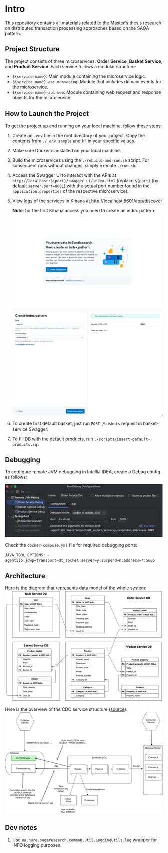 # Intro
This repository contains all materials related to the Master's thesis research on distributed transaction processing approaches based on the SAGA pattern.

## Project Structure

The project consists of three microservices: **Order Service**, **Basket Service**, and **Product Service**. Each service follows a modular structure:

- `${service-name}`: Main module containing the microservice logic.
- `${service-name}-api-messaging`: Module that includes domain events for the microservice.
- `${service-name}-api-web`: Module containing web request and response objects for the microservice.

## How to Launch the Project

To get the project up and running on your local machine, follow these steps:

1. Create an `.env` file in the root directory of your project. Copy the contents from `./.env.sample` and fill in your specific values.
2. Make sure Docker is installed on your local machine.
3. Build the microservices using the `./rebuild-and-run.sh` script. For subsequent runs without changes, simply execute `./run.sh`.
4. Access the Swagger UI to interact with the APIs at `http://localhost:${port}/swagger-ui/index.html` (replace `${port}` (by default `server.port=8081`) with the actual port number found in the `application.properties` of the respective microservice).
5. View logs of the services in Kibana at <http://localhost:5601/app/discover>

    **Note**: for the first Kibana access you need to create an index pattern:
    ![Create index pattern modal](images/create-index-pattern-modal.png)
    ![Create index pattern config](images/create-index-pattern-config.png)
6. To create first default basket, just run `POST /baskets` request in basket-service Swagger.
7. To fill DB with the default products, run `./scripts/insert-default-products.sql`

## Debugging

To configure remote JVM debugging in IntelliJ IDEA, create a Debug config as follows:

![Remote JVM Debug Configuration](images/remote-jvm-debug-config.png)

Check the `docker-compose.yml` file for required debugging ports:

`JAVA_TOOL_OPTIONS: -agentlib:jdwp=transport=dt_socket,server=y,suspend=n,address=*:5005`

## Architecture

Here is the diagram that represents data model of the whole system:
![DB microservices schema](images/DB-microservices-schema.png)

Here is the overview of the CDC service structure ([source](https://eventuate.io/docs/manual/eventuate-tram/latest/cdc-configuration.html)):
![CDC service](images/CDC-service.png)

## Dev notes

1. Use `ua.nure.sagaresearch.common.util.LoggingUtils.log` wrapper for INFO logging purposes.
